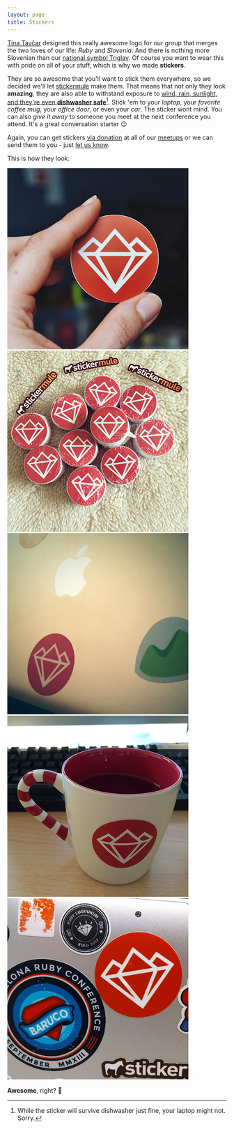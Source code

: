 ```yaml
---
layout: page
title: Stickers
---
```


[Tina Tavčar](http://www.tinatavcar.com/) designed this really awesome logo for our group that merges the two loves of our life: *Ruby* and *Slovenia*. And there is nothing more Slovenian than our [national symbol Triglav](http://en.wikipedia.org/wiki/Triglav#National_symbol). Of course you want to wear this with pride on all of your stuff, which is why we made **stickers**.

They are so awesome that you'll want to stick them everywhere, so we decided we'll let [stickermule](http://www.stickermule.com/unlock?ref_id=0576840701) make them. That means that not only they look **amazing**, they are also able to withstand exposure to [wind, rain, sunlight, and they're even **dishwasher safe**](http://fast.wistia.net/embed/iframe/knj2iwmum4?autoPlay=true)[^1]. Stick 'em to your *laptop*, your *favorite coffee mug*, your *office door*, or even your *car*. The sticker wont mind. You can also *give it away* to someone you meet at the next conference you attend. It's a great conversation starter :wink:

Again, you can get stickers [via donation](/donations) at all of our [meetups](http://www.meetup.com/RubySlovenia/) or we can send them to you - just [let us know](mailto:info@rug.si).

This is how they look:

<div class="gallery">
  <a href="https://twitter.com/tinatavcar/status/459288507614507008" target="_blank">
    <img src="/assets/img/stickers/srug_sticker_tina.jpg" alt="Slovenia RUG sticker">
  </a>
  <a href="http://instagram.com/p/nGH1vKLC4k/" target="_blank">
    <img src="/assets/img/stickers/srug_stickers.jpg" alt="Slovenia RUG stickers" class="last">
  </a>
</div>
<div class="gallery">
  <a href="https://twitter.com/mojcamars/status/459784621497262080" target="_blank">
    <img src="/assets/img/stickers/srug_sticker_mojca.jpg" alt="Slovenia RUG sticker on a laptop">
  </a>
  <a href="https://twitter.com/mr_foto/status/461411290968514560" target="_blank">
    <img src="/assets/img/stickers/srug_sticker_miha.jpg" alt="Slovenia RUG sticker on a mug" class="last">
  </a>
</div>
<div class="gallery">
  <a href="https://twitter.com/ruby_burgers/status/463944101830737922" target="_blank">
    <img src="/assets/img/stickers/srug_sticker_rubyburgers.jpg" alt="Slovenia RUG sticker on the Rubyburgers laptop's bottom">
  </a>
</div>

**Awesome**, right? :tada:

[^1]: While the sticker will survive dishwasher just fine, your laptop might not. Sorry.
